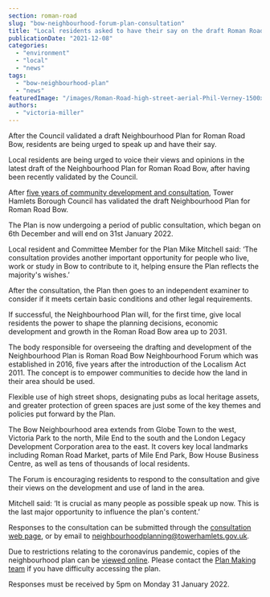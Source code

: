 ```yaml
---
section: roman-road
slug: "bow-neighbourhood-forum-plan-consultation"
title: "Local residents asked to have their say on the draft Roman Road Bow Neighbourhood Plan"
publicationDate: "2021-12-08"
categories: 
  - "environment"
  - "local"
  - "news"
tags: 
  - "bow-neighbourhood-plan"
  - "news"
featuredImage: "/images/Roman-Road-high-street-aerial-Phil-Verney-1500x1000-1.jpg"
authors: 
  - "victoria-miller"
---
```


After the Council validated a draft Neighbourhood Plan for Roman Road Bow, residents are being urged to speak up and have their say.

Local residents are being urged to voice their views and opinions in the latest draft of the Neighbourhood Plan for Roman Road Bow, after having been recently validated by the Council. 

After [five years of community development and consultation](https://romanroadlondon.com/bow-neighbourhood-draft-plan-announced/), Tower Hamlets Borough Council has validated the draft Neighbourhood Plan for Roman Road Bow. 

The Plan is now undergoing a period of public consultation, which began on 6th December and will end on 31st January 2022. 

Local resident and Committee Member for the Plan Mike Mitchell said: ‘The consultation provides another important opportunity for people who live, work or study in Bow to contribute to it, helping ensure the Plan reflects the majority's wishes.’

After the consultation, the Plan then goes to an independent examiner to consider if it meets certain basic conditions and other legal requirements.

If successful, the Neighbourhood Plan will, for the first time, give local residents the power to shape the planning decisions, economic development and growth in the Roman Road Bow area up to 2031.

The body responsible for overseeing the drafting and development of the Neighbourhood Plan is ​​Roman Road Bow Neighbourhood Forum which was established in 2016, five years after the introduction of the Localism Act 2011. The concept is to empower communities to decide how the land in their area should be used.

Flexible use of high street shops, designating pubs as local heritage assets, and greater protection of green spaces are just some of the key themes and policies put forward by the Plan.

The Bow Neighbourhood area extends from Globe Town to the west, Victoria Park to the north, Mile End to the south and the London Legacy Development Corporation area to the east. It covers key local landmarks including Roman Road Market, parts of Mile End Park, Bow House Business Centre, as well as tens of thousands of local residents.

The Forum is encouraging residents to respond to the consultation and give their views on the development and use of land in the area.

Mitchell said: ‘It is crucial as many people as possible speak up now. This is the last major opportunity to influence the plan's content.’

Responses to the consultation can be submitted through the [consultation web page](https://www.towerhamlets.gov.uk/lgnl/planning_and_building_control/planning_policy_guidance/neighbourhood_planning/Roman_Road_Bow.aspx), or by email to [neighbourhoodplanning@towerhamlets.gov.uk](mailto:neighbourhoodplanning@towerhamlets.gov.uk).

Due to restrictions relating to the coronavirus pandemic, copies of the neighbourhood plan can be [viewed online](https://romanroadbowneighbourhoodplan.org/wp-content/uploads/2021/10/RomanRoadBow_NeighbourhoodPlan211014-compressed.pdf). Please contact the [Plan Making team](https://romanroadbowneighbourhoodplan.org/contact) if you have difficulty accessing the plan.

Responses must be received by 5pm on Monday 31 January 2022.
